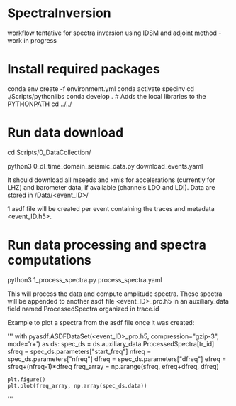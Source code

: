 # SpectraInversion
workflow tentative for spectra inversion using IDSM and adjoint method - work in progress

# Install required packages
conda env create -f environment.yml
conda activate specinv
cd ./Scripts/pythonlibs
conda develop . # Adds the local libraries to the PYTHONPATH
cd ../../

# Run data download
cd Scripts/0_DataCollection/

python3 0_dl_time_domain_seismic_data.py download_events.yaml

It should download all mseeds and xmls for accelerations (currently for LHZ) and barometer data, if available (channels LDO and LDI). Data are stored in <basedir>/Data/<event_ID>/

1 asdf file will be created per event containing the traces and metadata <event_ID.h5>.

# Run data processing and spectra computations
python3 1_process_spectra.py process_spectra.yaml

This will process the data and compute amplitude spectra. These spectra will be appended to another asdf file <event_ID>_pro.h5 in an auxiliary_data field named ProcessedSpectra organized in trace.id

Example to plot a spectra from the asdf file once it was created:

'''
with pyasdf.ASDFDataSet(<event_ID>_pro.h5, compression="gzip-3", mode='r+') as ds:
    spec_ds = ds.auxiliary_data.ProcessedSpectra[tr_id]
    sfreq = spec_ds.parameters["start_freq"]
    nfreq = spec_ds.parameters["nfreq"]
    dfreq = spec_ds.parameters["dfreq"]
    efreq = sfreq+(nfreq-1)*dfreq
    freq_array = np.arange(sfreq, efreq+dfreq, dfreq)

    plt.figure()
    plt.plot(freq_array, np.array(spec_ds.data))
'''